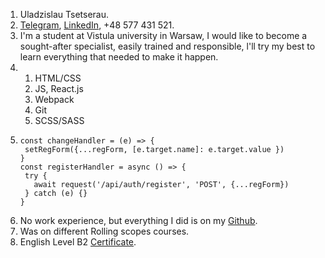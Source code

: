 1. Uladzislau Tsetserau.
2. [Telegram](https://t.me/Ydenn), [LinkedIn](https://www.linkedin.com/in/uladzislau-tsetserau-b355331a1/), +48 577 431 521.
3. I'm a student at Vistula university in Warsaw, I would like to become a sought-after specialist, easily trained and responsible, l'll try my best to learn everything that needed to make it happen.
4. 1. HTML/CSS
   2. JS, React.js
   3. Webpack
   4. Git
   5. SCSS/SASS
5. ``` 
   const changeHandler = (e) => {
    setRegForm({...regForm, [e.target.name]: e.target.value })
   }
   const registerHandler = async () => {
    try {
      await request('/api/auth/register', 'POST', {...regForm})
    } catch (e) {}
   } 
   ``` 
6. No work experience, but everything I did is on my [Github](https://github.com/ue4prog?tab=repositories).
7. Was on different Rolling scopes courses.
8. English Level B2 [Сertificate](https://www.efset.org/cert/ryD3Kz).
